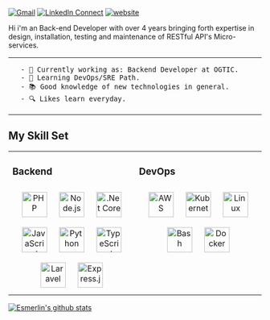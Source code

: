 [![Gmail](https://img.shields.io/badge/gmail-%23B23121.svg?&style=for-the-badge&logo=gmail&logoColor=white
)](mailto:esmerlinjm@gmail.com?subject=From%20GitHub&cc=esmerlinjm@gmail.com&body=Hi,%20there.%20Found%20you%20from%20GitHub.)
[![LinkedIn Connect](https://img.shields.io/badge/linkedin-%230077B5.svg?&style=for-the-badge&logo=linkedin&logoColor=white)](https://www.linkedin.com/in/esmerlin-joel-mieses-18058814a/)
[![website](https://img.shields.io/badge/PortfolioWebsite-EsmerlinJM-2648ff?style=for-the-badge&logo=google-chrome&logoColor=white)](https://esmerlinjm.github.io/)

Hi i'm an Back-end Developer with over 4 years bringing forth expertise in design, installation, testing and maintenance of RESTful API's Micro-services.

<table><td width="80%">  
  
      - 🏢 Currently working as: Backend Developer at OGTIC.
      - 🌱 Learning DevOps/SRE Path.
      - 📚 Good knowledge of new technologies in general.
      - 🔍 Likes learn everyday.
	
</td>
</table>

## My Skill Set  
<table><tr><td valign="top" width="33%">

### Backend  
<div align="center">  
<img style="margin: 10px" src="https://profilinator.rishav.dev/skills-assets/php-original.svg" alt="PHP" height="50" />  
<img style="margin: 10px" src="https://profilinator.rishav.dev/skills-assets/nodejs-original-wordmark.svg" alt="Node.js" height="50" />  
<img style="margin: 10px" src="https://profilinator.rishav.dev/skills-assets/dotnetcore.png" alt=".Net Core" height="50" />  
<img style="margin: 10px" src="https://profilinator.rishav.dev/skills-assets/javascript-original.svg" alt="JavaScript" height="50" />  
<img style="margin: 10px" src="https://profilinator.rishav.dev/skills-assets/python-original.svg" alt="Python" height="50" />  
<img style="margin: 10px" src="https://profilinator.rishav.dev/skills-assets/typescript-original.svg" alt="TypeScript" height="50" />  
<img style="margin: 10px" src="https://profilinator.rishav.dev/skills-assets/laravel-plain-wordmark.svg" alt="Laravel" height="50" />  
<img style="margin: 10px" src="https://profilinator.rishav.dev/skills-assets/express-original-wordmark.svg" alt="Express.js" height="50" />  
</div>

</td><td valign="top" width="33%">

### DevOps  
<div align="center">  
<img style="margin: 10px" src="https://profilinator.rishav.dev/skills-assets/amazonwebservices-original-wordmark.svg" alt="AWS" height="50" />  
<img style="margin: 10px" src="https://profilinator.rishav.dev/skills-assets/kubernetes-icon.svg" alt="Kubernetes" height="50" />  
<img style="margin: 10px" src="https://profilinator.rishav.dev/skills-assets/linux-original.svg" alt="Linux" height="50" />  
<img style="margin: 10px" src="https://profilinator.rishav.dev/skills-assets/gnu_bash-icon.svg" alt="Bash" height="50" />  
<img style="margin: 10px" src="https://profilinator.rishav.dev/skills-assets/docker-original-wordmark.svg" alt="Docker" height="50" />  
</div>
  
</tr></td></table>

<a href="https://github.com/EsmerlinJM">
 <img align="center" src="https://github-readme-stats.vercel.app/api?username=EsmerlinJM&show_icons=true&theme=light&line_height=27" alt="Esmerlin's github stats"/>
</a>
